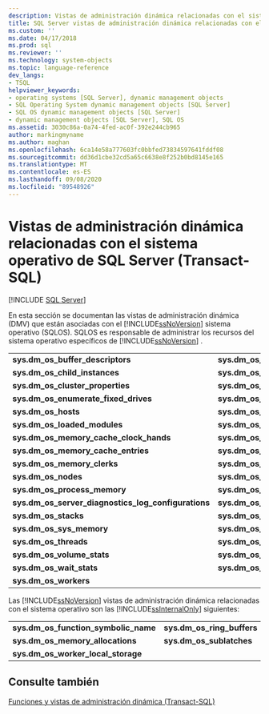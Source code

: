 ```yaml
---
description: Vistas de administración dinámica relacionadas con el sistema operativo de SQL Server (Transact-SQL)
title: SQL Server vistas de administración dinámica relacionadas con el sistema operativo (Transact-SQL) | Microsoft Docs
ms.custom: ''
ms.date: 04/17/2018
ms.prod: sql
ms.reviewer: ''
ms.technology: system-objects
ms.topic: language-reference
dev_langs:
- TSQL
helpviewer_keywords:
- operating systems [SQL Server], dynamic management objects
- SQL Operating System dynamic management objects [SQL Server]
- SQL OS dynamic management objects [SQL Server]
- dynamic management objects [SQL Server], SQL OS
ms.assetid: 3030c86a-0a74-4fed-ac0f-392e244cb965
author: markingmyname
ms.author: maghan
ms.openlocfilehash: 6ca14e58a777603fc0bbfed73834597641fddf08
ms.sourcegitcommit: dd36d1cbe32cd5a65c6638e8f252b0bd8145e165
ms.translationtype: MT
ms.contentlocale: es-ES
ms.lasthandoff: 09/08/2020
ms.locfileid: "89548926"
---
```

# <a name="sql-server-operating-system-related-dynamic-management-views-transact-sql"></a>Vistas de administración dinámica relacionadas con el sistema operativo de SQL Server (Transact-SQL)
[!INCLUDE [SQL Server](../../includes/applies-to-version/sqlserver.md)]

En esta sección se documentan las vistas de administración dinámica (DMV) que están asociadas con el [!INCLUDE[ssNoVersion](../../includes/ssnoversion-md.md)] sistema operativo (SQLOS). SQLOS es responsable de administrar los recursos del sistema operativo específicos de [!INCLUDE[ssNoVersion](../../includes/ssnoversion-md.md)] .


|  |  |
|---------|---------|
|**sys.dm_os_buffer_descriptors** | **sys.dm_os_buffer_pool_extension_configuration**|
|**sys.dm_os_child_instances** | **sys.dm_os_cluster_nodes** |
|**sys.dm_os_cluster_properties** | **sys.dm_os_dispatcher_pools** |
|**sys.dm_os_enumerate_fixed_drives** | **sys.dm_os_host_info** |
|**sys.dm_os_hosts** | **sys.dm_os_latch_stats** |
|**sys.dm_os_loaded_modules** |**sys.dm_os_memory_brokers**|
|**sys.dm_os_memory_cache_clock_hands**|**sys.dm_os_memory_cache_counters** |
|**sys.dm_os_memory_cache_entries**|**sys.dm_os_memory_cache_hash_tables**|
|**sys.dm_os_memory_clerks**|**sys.dm_os_memory_nodes**|
|**sys.dm_os_nodes**|**sys.dm_os_performance_counters**|
|**sys.dm_os_process_memory**|**sys.dm_os_schedulers**|
|**sys.dm_os_server_diagnostics_log_configurations**|**sys.dm_os_spinlock_stats** |
|**sys.dm_os_stacks**|**sys.dm_os_sys_info**|
|**sys.dm_os_sys_memory**|**sys.dm_os_tasks**|
|**sys.dm_os_threads** |**sys.dm_os_virtual_address_dump**|
|**sys.dm_os_volume_stats**|**sys.dm_os_waiting_tasks**|
|**sys.dm_os_wait_stats**|**sys.dm_os_windows_info**|
|**sys.dm_os_workers** ||








 Las [!INCLUDE[ssNoVersion](../../includes/ssnoversion-md.md)] vistas de administración dinámica relacionadas con el sistema operativo son las [!INCLUDE[ssInternalOnly](../../includes/ssinternalonly-md.md)] siguientes:  
  
|||  
|-|-|  
|**sys.dm_os_function_symbolic_name**|**sys.dm_os_ring_buffers**|  
|**sys.dm_os_memory_allocations**|**sys.dm_os_sublatches**|  
|**sys.dm_os_worker_local_storage**||  
  
## <a name="see-also"></a>Consulte también  
 [Funciones y vistas de administración dinámica &#40;Transact-SQL&#41;](~/relational-databases/system-dynamic-management-views/system-dynamic-management-views.md)  
  
  

